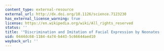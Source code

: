 ```yaml
---
content_type: external-resource
external_url: http://dx.doi.org/10.1126/science.7123230
has_external_license_warning: true
license: https://en.wikipedia.org/wiki/All_rights_reserved
status: ''
title: '"Discrimination and Imitation of Facial Expression by Neonates'
uid: 0444dc68-1184-4a74-b443-5c66644aed10
wayback_url: ''
---
```


